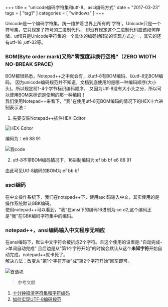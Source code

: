 +++
title = "unicode编码字符集和utf-8、asci编码方式"
date = "2017-03-23"
tags = [ "tag1" ]
categories = [ "windows" ]
+++

Unicode是一个编码字符集，统一维护着世界上所有的'字符'。Unicode只是一个符号集，它只规定了符号的二进制代码，
却没有规定这个二进制代码应该如何存储。utf8只是Unicode字符集的一个具体的编码(解码)的实现方式之一，其它的还有utf-16
,utf-32等。
<!--more-->
### BOM(Byte order mark)又称"零宽度非换行空格"（ZERO WIDTH NO-BREAK SPACE）

BOM都很熟悉，Notepad++之中就会有，以utf-8有BOM编码、以utf-8无BOM编码。
因为unicode编码规范并不知道，文档到底使用的是哪一种编码顺序(大小头)。所以规定前1-4个字节标识编码顺序。
又因为Utf-8没有大小头之分，所以可以使用BOM来标识是使用的那一种编码！  
我们使用Notepad++来看下，"我"在使用utf-8无BOM编码的情况下的HEX十六进制表示法：
1. 先要安装Notepad++插件HEX-Editor

![HEX-Editor](../pictures/QQ20170323212337.png)

编码为：e6 88 91

![我code](../pictures/QQ20170323212712.png)

2. utf-8不带BOM编码情况下，16进制编码为:ef bb bf e6 88 91

由此可见Utf-8编码的BOM为:ef bb bf

### asci编码

在中文操作系统下，我们在notepad++下，使用asci码输入中文，其实使用的是操作系统默认GBK编码。  
使用notepad++可以看到，"我"在ansi下的编码16进制为:ce d2,这个编码正是"我"在GBK编码字符集中的编码。

### notepad++，ansi编码输入中文程序无响应

在ansi编码下，默认中文字符会被拆成2个字符。且这个使用的设置是:"自动完成->单词自动完成"
且后边是从"第1个字符开始"的时候会默认从这个**未知字符**开始自动完成，notepad++就卡死了。  
解决方法：改变从"第1个字符开始"成"第2个字符开始"回车即可。

![首选项](../pictures/QQ20170323220207.png)

> 参考文献

1. [十分钟搞清字符集和字符编码](http://cenalulu.github.io/linux/character-encoding/)
1. [如何实现UTF-8编码规范](http://www.ietf.org/rfc/rfc3629.txt)
